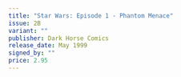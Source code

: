 ```yaml
---
title: "Star Wars: Episode 1 - Phantom Menace"
issue: 2B
variant: ""
publisher: Dark Horse Comics
release_date: May 1999
signed_by: ""
price: 2.95
---
```

